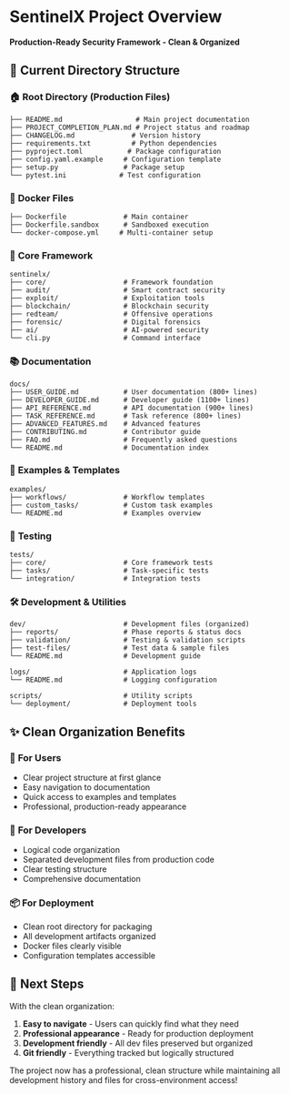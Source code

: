 # SentinelX Project Overview

**Production-Ready Security Framework - Clean & Organized**

## 📂 Current Directory Structure

### 🏠 **Root Directory** (Production Files)
```
├── README.md                  # Main project documentation
├── PROJECT_COMPLETION_PLAN.md # Project status and roadmap
├── CHANGELOG.md              # Version history
├── requirements.txt          # Python dependencies
├── pyproject.toml           # Package configuration
├── config.yaml.example     # Configuration template
├── setup.py                # Package setup
└── pytest.ini             # Test configuration
```

### 🐳 **Docker Files**
```
├── Dockerfile              # Main container
├── Dockerfile.sandbox      # Sandboxed execution
└── docker-compose.yml     # Multi-container setup
```

### 🔧 **Core Framework**
```
sentinelx/
├── core/                   # Framework foundation
├── audit/                  # Smart contract security
├── exploit/                # Exploitation tools
├── blockchain/             # Blockchain security
├── redteam/                # Offensive operations
├── forensic/               # Digital forensics
├── ai/                     # AI-powered security
└── cli.py                  # Command interface
```

### 📚 **Documentation**
```
docs/
├── USER_GUIDE.md           # User documentation (800+ lines)
├── DEVELOPER_GUIDE.md      # Developer guide (1100+ lines)
├── API_REFERENCE.md        # API documentation (900+ lines)
├── TASK_REFERENCE.md       # Task reference (800+ lines)
├── ADVANCED_FEATURES.md    # Advanced features
├── CONTRIBUTING.md         # Contributor guide
├── FAQ.md                  # Frequently asked questions
└── README.md               # Documentation index
```

### 📝 **Examples & Templates**
```
examples/
├── workflows/              # Workflow templates
├── custom_tasks/           # Custom task examples
└── README.md               # Examples overview
```

### 🧪 **Testing**
```
tests/
├── core/                   # Core framework tests
├── tasks/                  # Task-specific tests
└── integration/            # Integration tests
```

### 🛠️ **Development & Utilities**
```
dev/                        # Development files (organized)
├── reports/                # Phase reports & status docs
├── validation/             # Testing & validation scripts
├── test-files/             # Test data & sample files
└── README.md               # Development guide

logs/                       # Application logs
└── README.md               # Logging configuration

scripts/                    # Utility scripts
└── deployment/             # Deployment tools
```

## ✨ **Clean Organization Benefits**

### 🎯 **For Users**
- Clear project structure at first glance
- Easy navigation to documentation
- Quick access to examples and templates
- Professional, production-ready appearance

### 🔧 **For Developers**
- Logical code organization
- Separated development files from production code
- Clear testing structure
- Comprehensive documentation

### 📦 **For Deployment**
- Clean root directory for packaging
- All development artifacts organized
- Docker files clearly visible
- Configuration templates accessible

## 🚀 **Next Steps**

With the clean organization:
1. **Easy to navigate** - Users can quickly find what they need
2. **Professional appearance** - Ready for production deployment
3. **Development friendly** - All dev files preserved but organized
4. **Git friendly** - Everything tracked but logically structured

The project now has a professional, clean structure while maintaining all development history and files for cross-environment access!
